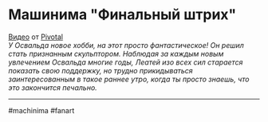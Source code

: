 # Машинима "Финальный штрих"

[Видео](https://www.youtube.com/watch?v=YHWlwqGsjMI) от [Pivotal](https://www.youtube.com/channel/UCh2XRQw9C7XXa58E0ZTmx6A)  
*У Освальда новое хобби, на этот просто фантастическое! Он решил стать признанным скульптором. Наблюдая за каждым новым увлечением Освальда многие годы, Леатей изо всех сил старается показать свою поддержку, но трудно прикидываться заинтересованным в такое раннее утро, когда ты просто знаешь, что это закончится печально.*

---
#machinima #fanart